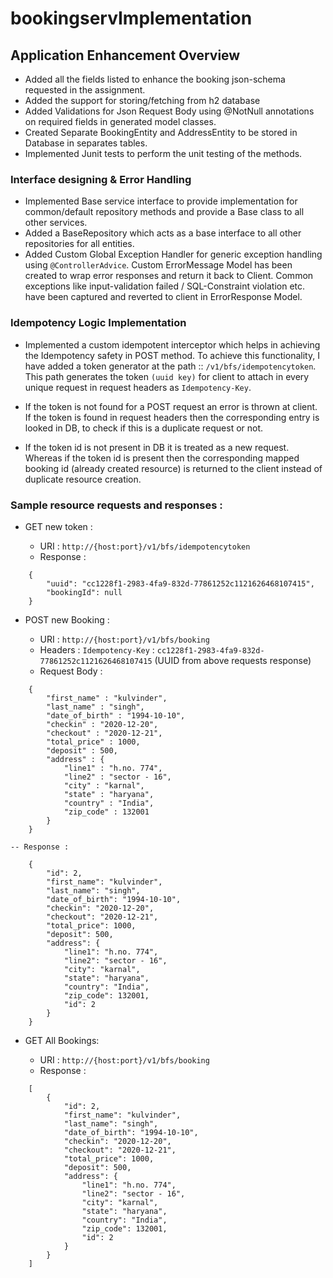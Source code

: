 # bookingservImplementation

## Application Enhancement Overview

- Added all the fields listed to enhance the booking json-schema requested in the assignment.
- Added the support for storing/fetching from h2 database
- Added Validations for Json Request Body using @NotNull annotations on required fields in generated model classes.
- Created Separate BookingEntity and AddressEntity to be stored in Database in separates tables.
- Implemented Junit tests to perform the unit testing of the methods.

### Interface designing & Error Handling
- Implemented Base service interface to provide implementation for common/default repository methods and provide a Base class to all other services. 
- Added a BaseRepository which acts as a base interface to all other repositories for all entities.
- Added Custom Global Exception Handler for generic exception handling using `@ControllerAdvice`. Custom ErrorMessage Model has been created to wrap error responses and return it back to Client. Common exceptions like input-validation failed / SQL-Constraint violation etc. have been captured and reverted to client in ErrorResponse Model.


### Idempotency Logic Implementation

- Implemented a custom idempotent interceptor which helps in achieving the Idempotency safety in POST method. To achieve this functionality, I have added a token generator at the path :: `/v1/bfs/idempotencytoken`. This path generates the token `(uuid key)` for client to attach in every unique request in request headers as `Idempotency-Key`.

- If the token is not found for a POST request an error is thrown at client. If the token is found in request headers then the corresponding entry is looked in DB, to check if this is a duplicate request or not. 
- If the token id is not present in DB it is treated as a new request. Whereas if the token id is present then the corresponding mapped booking id (already created resource) is returned to the client instead of duplicate resource creation.

### Sample resource requests and responses : 

- GET new token : 

    - URI : `http://{host:port}/v1/bfs/idempotencytoken`
    - Response : 
```
    {
        "uuid": "cc1228f1-2983-4fa9-832d-77861252c1121626468107415",
        "bookingId": null
    }
```

- POST new Booking : 

    - URI : `http://{host:port}/v1/bfs/booking`
    - Headers : `Idempotency-Key` : `cc1228f1-2983-4fa9-832d-77861252c1121626468107415` (UUID from above requests response)
    - Request Body : 
```
    {
        "first_name" : "kulvinder",
        "last_name" : "singh",
        "date_of_birth" : "1994-10-10",
        "checkin" : "2020-12-20",
        "checkout" : "2020-12-21",
        "total_price" : 1000,
        "deposit" : 500,
        "address" : {
            "line1" : "h.no. 774",
            "line2" : "sector - 16",
            "city" : "karnal",
            "state" : "haryana",
            "country" : "India",
            "zip_code" : 132001
        }
    }

```
    -- Response : 

```
    {
        "id": 2,
        "first_name": "kulvinder",
        "last_name": "singh",
        "date_of_birth": "1994-10-10",
        "checkin": "2020-12-20",
        "checkout": "2020-12-21",
        "total_price": 1000,
        "deposit": 500,
        "address": {
            "line1": "h.no. 774",
            "line2": "sector - 16",
            "city": "karnal",
            "state": "haryana",
            "country": "India",
            "zip_code": 132001,
            "id": 2
        }
    }
```

- GET All Bookings: 

    - URI : `http://{host:port}/v1/bfs/booking`
    - Response : 
```
    [
        {
            "id": 2,
            "first_name": "kulvinder",
            "last_name": "singh",
            "date_of_birth": "1994-10-10",
            "checkin": "2020-12-20",
            "checkout": "2020-12-21",
            "total_price": 1000,
            "deposit": 500,
            "address": {
                "line1": "h.no. 774",
                "line2": "sector - 16",
                "city": "karnal",
                "state": "haryana",
                "country": "India",
                "zip_code": 132001,
                "id": 2
            }
        }
    ]

```
